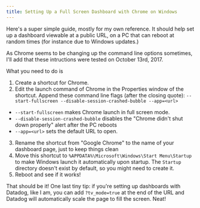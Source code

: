 ```yaml
---
title: Setting Up a Full Screen Dashboard with Chrome on Windows
---
```


Here's a super simple guide,
mostly for my own reference.
It should help set up a dashboard viewable at a public URL,
on a PC that can reboot at random times
(for instance due to Windows updates.)

As Chrome seems to be changing up the command line options sometimes,
I'll add that these intructions were tested on October 13rd, 2017.

What you need to do is

1. Create a shortcut for Chrome.
2. Edit the launch command of Chrome in the Properties window of the shortcut. Append these command line flags (after the closing quote): `--start-fullscreen --disable-session-crashed-bubble --app=<url>`
  - `--start-fullscreen` makes Chrome launch in full screen mode.
  - `--disable-session-crashed-bubble` disables the "Chrome didn't shut down properly" alert after the PC reboots
  - `--app=<url>` sets the default URL to open.
3. Rename the shortcut from "Google Chrome" to the name of your dashboard page,
   just to keep things clean
4. Move this shortcut to `%APPDATA%\Microsoft\Windows\Start Menu\Startup`
   to make Windows launch it automatically upon startup.
   The `Startup` directory doesn't exist by default, so you might need to create it.
5. Reboot and see if it works!

That should be it!
One last tiny tip:
if you're setting up dashboards with Datadog, like I am,
you can add `?tv_mode=true` at the end of the URL
and Datadog will automatically scale the page to fill the screen. Neat!
